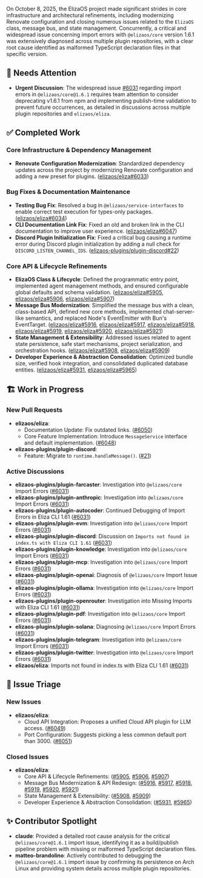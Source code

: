 On October 8, 2025, the ElizaOS project made significant strides in core infrastructure and architectural refinements, including modernizing Renovate configuration and closing numerous issues related to the `ElizaOS` class, message bus, and state management. Concurrently, a critical and widespread issue concerning import errors with `@elizaos/core` version 1.6.1 was extensively diagnosed across multiple plugin repositories, with a clear root cause identified as malformed TypeScript declaration files in that specific version.

## 🚨 Needs Attention
- **Urgent Discussion**: The widespread issue [#6031](https://github.com/elizaos/eliza/issues/6031) regarding import errors in `@elizaos/core@1.6.1` requires team attention to consider deprecating v1.6.1 from npm and implementing publish-time validation to prevent future occurrences, as detailed in discussions across multiple plugin repositories and `elizaos/eliza`.

## ✅ Completed Work
### Core Infrastructure & Dependency Management
- **Renovate Configuration Modernization**: Standardized dependency updates across the project by modernizing Renovate configuration and adding a new preset for plugins. ([elizaos/eliza#6033](https://github.com/elizaos/eliza/pull/6033))

### Bug Fixes & Documentation Maintenance
- **Testing Bug Fix**: Resolved a bug in `@elizaos/service-interfaces` to enable correct test execution for types-only packages. ([elizaos/eliza#6034](https://github.com/elizaos/eliza/pull/6034))
- **CLI Documentation Link Fix**: Fixed an old and broken link in the CLI documentation to improve user experience. ([elizaos/eliza#6047](https://github.com/elizaos/eliza/pull/6047))
- **Discord Plugin Initialization Fix**: Fixed a critical bug causing a runtime error during Discord plugin initialization by adding a null check for `DISCORD_LISTEN_CHANNEL_IDS`. ([elizaos-plugins/plugin-discord#22](https://github.com/elizaos-plugins/plugin-discord/pull/22))

### Core API & Lifecycle Refinements
- **ElizaOS Class & Lifecycle**: Defined the programmatic entry point, implemented agent management methods, and ensured configurable global defaults and schema validation. ([elizaos/eliza#5905](https://github.com/elizaos/eliza/issues/5905), [elizaos/eliza#5906](https://github.com/elizaos/eliza/issues/5906), [elizaos/eliza#5907](https://github.com/elizaos/eliza/issues/5907))
- **Message Bus Modernization**: Simplified the message bus with a clean, class-based API, defined new core methods, implemented chat-server-like semantics, and replaced Node's EventEmitter with Bun's EventTarget. ([elizaos/eliza#5916](https://github.com/elizaos/eliza/issues/5916), [elizaos/eliza#5917](https://github.com/elizaos/eliza/issues/5917), [elizaos/eliza#5918](https://github.com/elizaos/eliza/issues/5918), [elizaos/eliza#5919](https://github.com/elizaos/eliza/issues/5919), [elizaos/eliza#5920](https://github.com/elizaos/eliza/issues/5920), [elizaos/eliza#5921](https://github.com/elizaos/eliza/issues/5921))
- **State Management & Extensibility**: Addressed issues related to agent state persistence, safe start mechanisms, project serialization, and orchestration hooks. ([elizaos/eliza#5908](https://github.com/elizaos/eliza/issues/5908), [elizaos/eliza#5909](https://github0.com/elizaos/eliza/issues/5909))
- **Developer Experience & Abstraction Consolidation**: Optimized bundle size, verified hook integration, and consolidated duplicated database entities. ([elizaos/eliza#5931](https://github.com/elizaos/eliza/issues/5931), [elizaos/eliza#5965](https://github.com/elizaos/eliza/issues/5965))

## 🏗️ Work in Progress
### New Pull Requests
- **elizaos/eliza**:
    - Documentation Update: Fix outdated links. ([#6050](https://github.com/elizaos/eliza/pull/6050))
    - Core Feature Implementation: Introduce `MessageService` interface and default implementation. ([#6048](https://github.com/elizaos/eliza/pull/6048))
- **elizaos-plugins/plugin-discord**:
    - Feature: Migrate to `runtime.handleMessage()`. ([#21](https://github.com/elizaos-plugins/plugin-discord/pull/21))

### Active Discussions
- **elizaos-plugins/plugin-farcaster**: Investigation into `@elizaos/core` Import Errors ([#6031](https://github.com/elizaos-plugins/plugin-farcaster/issues/6031))
- **elizaos-plugins/plugin-anthropic**: Investigation into `@elizaos/core` Import Errors ([#6031](https://github.com/elizaos-plugins/plugin-anthropic/issues/6031))
- **elizaos-plugins/plugin-autocoder**: Continued Debugging of Import Errors in Eliza CLI 1.61 ([#6031](https://github.com/elizaos-plugins/plugin-autocoder/issues/6031))
- **elizaos-plugins/plugin-evm**: Investigation into `@elizaos/core` Import Errors ([#6031](https://github.com/elizaos-plugins/plugin-evm/issues/6031))
- **elizaos-plugins/plugin-discord**: Discussion on `Imports not found in index.ts with Eliza CLI 1.61` ([#6031](https://github.com/elizaos-plugins/plugin-discord/issues/6031))
- **elizaos-plugins/plugin-knowledge**: Investigation into `@elizaos/core` Import Errors ([#6031](https://github.com/elizaos-plugins/plugin-knowledge/issues/6031))
- **elizaos-plugins/plugin-mcp**: Investigation into `@elizaos/core` Import Errors ([#6031](https://github.com/elizaos-plugins/plugin-mcp/issues/6031))
- **elizaos-plugins/plugin-openai**: Diagnosis of `@elizaos/core` Import Issue ([#6031](https://github.com/elizaos-plugins/plugin-openai/issues/6031))
- **elizaos-plugins/plugin-ollama**: Investigation into `@elizaos/core` Import Errors ([#6031](https://github.com/elizaos-plugins/plugin-ollama/issues/6031))
- **elizaos-plugins/plugin-openrouter**: Investigation into Missing Imports with Eliza CLI 1.61 ([#6031](https://github.com/elizaos-plugins/plugin-openrouter/issues/6031))
- **elizaos-plugins/plugin-pdf**: Investigation into `@elizaos/core` Import Errors ([#6031](https://github.com/elizaos-plugins/plugin-pdf/issues/6031))
- **elizaos-plugins/plugin-solana**: Diagnosing `@elizaos/core` Import Errors ([#6031](https://github.com/elizaos-plugins/plugin-solana/issues/6031))
- **elizaos-plugins/plugin-telegram**: Investigation into `@elizaos/core` Import Errors ([#6031](https://github.com/elizaos-plugins/plugin-telegram/issues/6031))
- **elizaos-plugins/plugin-twitter**: Investigation into `@elizaos/core` Import Errors ([#6031](https://github.com/elizaos-plugins/plugin-twitter/issues/6031))
- **elizaos/eliza**: Imports not found in index.ts with Eliza CLI 1.61 ([#6031](https://github.com/elizaos/eliza/issues/6031))

## 🐞 Issue Triage
### New Issues
- **elizaos/eliza**:
    - Cloud API Integration: Proposes a unified Cloud API plugin for LLM access. ([#6049](https://github.com/elizaos/eliza/issues/6049))
    - Port Configuration: Suggests picking a less common default port than 3000. ([#6051](https://github.com/elizaos/eliza/issues/6051))

### Closed Issues
- **elizaos/eliza**:
    - Core API & Lifecycle Refinements: ([#5905](https://github.com/elizaos/eliza/issues/5905), [#5906](https://github.com/elizaos/eliza/issues/5906), [#5907](https://github.com/elizaos/eliza/issues/5907))
    - Message Bus Modernization & API Redesign: ([#5916](https://github.com/elizaos/eliza/issues/5916), [#5917](https://github.com/elizaos/eliza/issues/5917), [#5918](https://github.com/elizaos/eliza/issues/5918), [#5919](https://github.com/elizaos/eliza/issues/5919), [#5920](https://github.com/elizaos/eliza/issues/5920), [#5921](https://github.com/elizaos/eliza/issues/5921))
    - State Management & Extensibility: ([#5908](https://github.com/elizaos/eliza/issues/5908), [#5909](https://github0.com/elizaos/eliza/issues/5909))
    - Developer Experience & Abstraction Consolidation: ([#5931](https://github.com/elizaos/eliza/issues/5931), [#5965](https://github.com/elizaos/eliza/issues/5965))

## ✨ Contributor Spotlight
- **claude**: Provided a detailed root cause analysis for the critical `@elizaos/core@1.6.1` import issue, identifying it as a build/publish pipeline problem with missing or malformed TypeScript declaration files.
- **matteo-brandolino**: Actively contributed to debugging the `@elizaos/core@1.6.1` import issue by confirming its persistence on Arch Linux and providing system details across multiple plugin repositories.